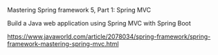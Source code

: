 Mastering Spring framework 5, Part 1: Spring MVC

Build a Java web application using Spring MVC with Spring Boot

https://www.javaworld.com/article/2078034/spring-framework/spring-framework-mastering-spring-mvc.html